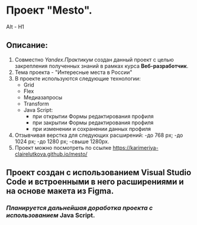# Проект "Mesto".
Alt - H1
## Описание:
1. Совместно *Yandex.Практикум* создан данный проект с целью закрепления полученных знаний в рамках курса **Веб-разработчик**.
2. Тема проекта - "Интересные места в России"
3. В проекте используются следующие технологии:
   - Grid
   - Flex
   - Медиазапросы
   - Transform
   - Java Script:
     * при открытии Формы редактирования профиля
     * при закрытии Формы редактирования профиля
     * при изменении и сохранении данных профиля
4. Отзывчивая верстка для следующих расширений:
    -до 768 px;
    -до 1024 px;
    -до 1280 px;
    -свыше 1280px.
5. Проект можно посмотреть по ссылке https://karimeriya-clairelutkova.github.io/mesto/
   
## Проект создан с использованием Visual Studio Code  и встроенными в него расширениями и на основе макета из Figma.
### *Планируется дальнейшая доработка проекта с использованием* **Java Script**.
